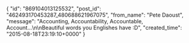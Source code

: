  {
   "id": "869104013125532",
   "post_id": "462493170453287_480688621967075",
   "from_name": "Pete Daoust",
   "message": "Accounting, Accountability, Accountable, Account...\n\nBeautiful words you Englishes have :D",
   "created_time": "2015-08-18T23:19:10+0000"
 }
